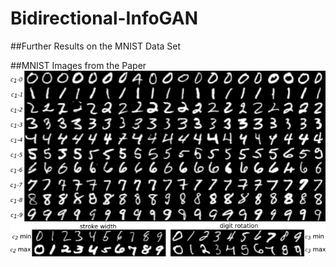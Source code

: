 # Bidirectional-InfoGAN

##Further Results on the MNIST Data Set

##MNIST Images from the Paper
![](./imgs/imgs_paper/mnist/mnist_disc.png)
![](./imgs/imgs_paper/mnist/mnist_cont.png)
